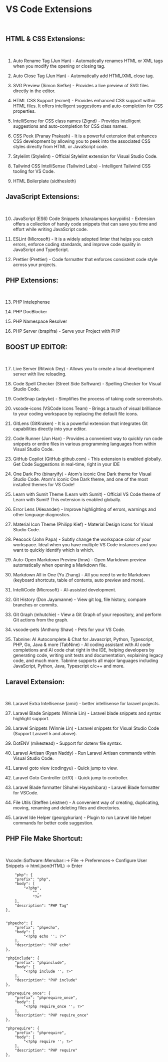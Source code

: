 <h1>VS Code Extensions</h1>
<br>
<h2>HTML & CSS Extensions:</h2>
<br>

1. Auto Rename Tag (Jun Han) - Automatically renames HTML or XML tags when you modify the opening or closing tag.

2. Auto Close Tag (Jun Han) - Automatically add HTML/XML close tag.

3. SVG Preview (Simon Siefke) - Provides a live preview of SVG files directly in the editor.

4. HTML CSS Support (ecmel) - Provides enhanced CSS support within HTML files. It offers intelligent suggestions and auto-completion for CSS properties.

5. IntelliSense for CSS class names (Zignd) - Provides intelligent suggestions and auto-completion for CSS class names.

6. CSS Peek (Pranay Prakash) - It is a powerful extension that enhances CSS development by allowing you to peek into the associated CSS styles directly from HTML or JavaScript code.

7. Stylelint (Stylelint) - Official Stylelint extension for Visual Studio Code.

8. Tailwind CSS IntelliSense (Tailwind Labs) - Intelligent Tailwind CSS tooling for VS Code.

9. HTML Boilerplate (sidthesloth)

<h2>JavaScript Extensions:</h2>
<br>

10. JavaScript (ES6) Code Snippets (charalampos karypidis) - Extension offers a collection of handy code snippets that can save you time and effort while writing JavaScript code.

11. ESLint (Microsoft) - It is a widely adopted linter that helps you catch errors, enforce coding standards, and improve code quality in JavaScript and TypeScript.

12. Prettier (Prettier) - Code formatter that enforces consistent code style across your projects.

<h2>PHP Extensions:</h2>
<br>

13. PHP Intelephense

14. PHP DocBlocker

15. PHP Namespace Resolver

16. PHP Server (brapifra) - Serve your Project with PHP

<h2>BOOST UP EDITOR:</h2>
<br>

17. Live Server (Ritwick Dey) - Allows you to create a local development server with live reloading.

18. Code Spell Checker (Street Side Software) - Spelling Checker for Visual Studio Code.

19. CodeSnap (adpyke) - Simplifies the process of taking code screenshots.

20. vscode-icons (VSCode Icons Team) - Brings a touch of visual brilliance to your coding workspace by replacing the default file icons.

21. GitLens (GitKraken) - It is a powerful extension that integrates Git capabilities directly into your editor.

22. Code Runner (Jun Han) - Provides a convenient way to quickly run code snippets or entire files in various programming languages from within Visual Studio Code.
    
23. GitHub Copilot (GitHub github.com) - This extension is enabled globally. Get Code Suggestions in real-time, right in your IDE
    
24. One Dark Pro (binaryify) - Atom's iconic One Dark theme for Visual Studio Code. Atom's iconic One Dark theme, and one of the most installed themes for VS Code!
    
25. Learn with Sumit Theme (Learn with Sumit) - Official VS Code theme of Learn with Sumit! This extension is enabled globally.

26. Error Lens (Alexander) - Improve highlighting of errors, warnings and other language diagnostics.

27. Material Icon Theme (Philipp Kief) - Material Design Icons for Visual Studio Code.

28. Peacock (John Papa) - Subtly change the workspace color of your workspace. Ideal when you have multiple VS Code instances and you want to quickly identify which is which.

29. Auto-Open Markdown Preview (hnw) - Open Markdown preview automatically when opening a Markdown file.

30. Markdown All in One (Yu Zhang) - All you need to write Markdown (keyboard shortcuts, table of contents, auto preview and more).

31. IntelliCode (Microsoft) - AI-assisted development.

32. Git History (Don Jayamanne) - View git log, file history, compare branches or commits.

33. Git Graph (mhutchie) - View a Git Graph of your repository, and perform Git actions from the graph.

34. vscode-pets (Anthony Shaw) - Pets for your VS Code.

35. Tabnine: AI Autocomplete & Chat for Javascript, Python, Typescript, PHP, Go, Java & more (TabNine) - AI coding assistant with AI code completions and AI code chat right in the IDE, helping developers by generating code, writing unit tests and documentation, explaining legacy code, and much more. Tabnine supports all major languages including JavaScript, Python, Java, Typescript c/c++ and more.


<h2>Laravel Extension:</h2>
<br>

36. Laravel Extra Intellisense (amir) - better intellisense for laravel projects.

37. Laravel Blade Snippets (Winnie Lin) - Laravel blade snippets and syntax highlight support.

38. Laravel Snippets (Winnie Lin) - Laravel snippets for Visual Studio Code (Support Laravel 5 and above).

39. DotENV (mikestead) - Support for dotenv file syntax.

40. Laravel Artisan (Ryan Naddy) - Run Laravel Artisan commands within Visual Studio Code.

41. Laravel goto view (codingyu) - Quick jump to view.

42. Laravel Goto Controller (ctf0) - Quick jump to controller.

43. Laravel Blade formatter (Shuhei Hayashibara) - Laravel Blade formatter for VSCode.

44. File Utils (Steffen Leistner) - A convenient way of creating, duplicating, moving, renaming and deleting files and directories.

45. Laravel Ide Helper (georgykurian) - Plugin to run Laravel Ide helper commands for better code suggestion. 



<h2>PHP File Make Shortcut:</h2>
<br>


Vscode::Software::Menubar::-> File -> Preferences-> Configure User Snippets -> html.json(HTML) -> Enter

        "php": {
		"prefix": "php",
		"body": [
			"<?php",
				"",
				"?>"
		],
		"description": "PHP Tag"
	},


	"phpecho": {
		"prefix": "phpecho",
		"body": [
			"<?php echo ''; ?>"
		],
		"description": "PHP echo"
	},

	"phpinclude": {
		"prefix": "phpinclude",
		"body": [
			"<?php include ''; ?>"
		],
		"description": "PHP include"
	},

	"phprequire_once": {
		"prefix": "phprequire_once",
		"body": [
			"<?php require_once ''; ?>"
		],
		"description": "PHP require_once"
	},

	"phprequire": {
		"prefix": "phprequire",
		"body": [
			"<?php require ''; ?>"
		],
		"description": "PHP require"
	},


 
